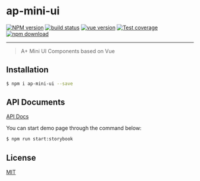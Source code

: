 # ap-mini-ui

[![NPM version][npm-image]][npm-url]
[![build status][travis-image]][travis-url]
[![vue version][vue-image]][vue-url]
[![Test coverage][coveralls-image]][coveralls-url]
[![npm download][download-image]][download-url]

[npm-image]: https://img.shields.io/npm/v/ap-mini-ui.svg?style=flat-square
[npm-url]: https://npmjs.org/package/ap-mini-ui
[travis-image]: https://img.shields.io/travis/ant-ife/ap-mini-ui.svg?style=flat-square
[travis-url]: https://travis-ci.org/ant-ife/ap-mini-ui
[vue-image]: https://img.shields.io/badge/Vue-2-green.svg?style=flat-square
[vue-url]: https://vuejs.org/
[coveralls-image]: https://img.shields.io/coveralls/ant-ife/ap-mini-ui.svg?style=flat-square
[coveralls-url]: https://coveralls.io/r/ant-ife/ap-mini-ui?branch=master
[download-image]: https://img.shields.io/npm/dm/ap-mini-ui.svg?style=flat-square
[download-url]: https://npmjs.org/package/ap-mini-ui

---

> A+ Mini UI Components based on Vue

## Installation

```bash
$ npm i ap-mini-ui --save
```

## API Documents

[API Docs](//ant-ife.github.io/ap-mini-ui/)

You can start demo page through the command below:

```bash
$ npm run start:storybook
```

## License

[MIT](https://opensource.org/licenses/MIT)
